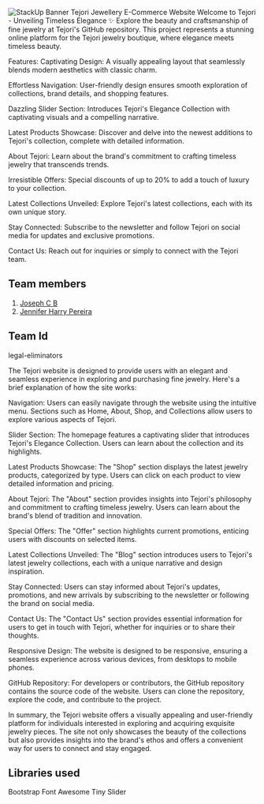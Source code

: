 ![StackUp Banner]([https://tinkerhub.frappe.cloud/files/stackup%20banner.jpeg])
Tejori Jewellery E-Commerce Website
Welcome to Tejori - Unveiling Timeless Elegance ✨
Explore the beauty and craftsmanship of fine jewelry at Tejori's GitHub repository. This project represents a stunning online platform for the Tejori jewelry boutique, where elegance meets timeless beauty.

Features:
Captivating Design: A visually appealing layout that seamlessly blends modern aesthetics with classic charm.

Effortless Navigation: User-friendly design ensures smooth exploration of collections, brand details, and shopping features.

Dazzling Slider Section: Introduces Tejori's Elegance Collection with captivating visuals and a compelling narrative.

Latest Products Showcase: Discover and delve into the newest additions to Tejori's collection, complete with detailed information.

About Tejori: Learn about the brand's commitment to crafting timeless jewelry that transcends trends.

Irresistible Offers: Special discounts of up to 20% to add a touch of luxury to your collection.

Latest Collections Unveiled: Explore Tejori's latest collections, each with its own unique story.

Stay Connected: Subscribe to the newsletter and follow Tejori on social media for updates and exclusive promotions.

Contact Us: Reach out for inquiries or simply to connect with the Tejori team.
## Team members
1. [Joseph C B](https://github.com/josephcbweb)
2. [Jennifer Harry Pereira ](https://github.com/jenniferharrypereira)


## Team Id
legal-eliminators

The Tejori website is designed to provide users with an elegant and seamless experience in exploring and purchasing fine jewelry. Here's a brief explanation of how the site works:

Navigation: Users can easily navigate through the website using the intuitive menu. Sections such as Home, About, Shop, and Collections allow users to explore various aspects of Tejori.

Slider Section: The homepage features a captivating slider that introduces Tejori's Elegance Collection. Users can learn about the collection and its highlights.

Latest Products Showcase: The "Shop" section displays the latest jewelry products, categorized by type. Users can click on each product to view detailed information and pricing.

About Tejori: The "About" section provides insights into Tejori's philosophy and commitment to crafting timeless jewelry. Users can learn about the brand's blend of tradition and innovation.

Special Offers: The "Offer" section highlights current promotions, enticing users with discounts on selected items.

Latest Collections Unveiled: The "Blog" section introduces users to Tejori's latest jewelry collections, each with a unique narrative and design inspiration.

Stay Connected: Users can stay informed about Tejori's updates, promotions, and new arrivals by subscribing to the newsletter or following the brand on social media.

Contact Us: The "Contact Us" section provides essential information for users to get in touch with Tejori, whether for inquiries or to share their thoughts.

Responsive Design: The website is designed to be responsive, ensuring a seamless experience across various devices, from desktops to mobile phones.

GitHub Repository: For developers or contributors, the GitHub repository contains the source code of the website. Users can clone the repository, explore the code, and contribute to the project.

In summary, the Tejori website offers a visually appealing and user-friendly platform for individuals interested in exploring and acquiring exquisite jewelry pieces. The site not only showcases the beauty of the collections but also provides insights into the brand's ethos and offers a convenient way for users to connect and stay engaged.

## Libraries used
Bootstrap
Font Awesome
Tiny Slider


